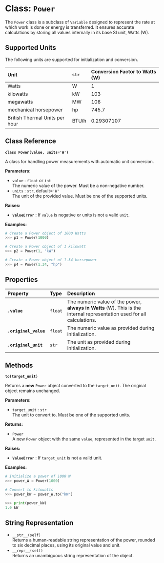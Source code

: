 # **Class: `Power`**

The `Power` class is a subclass of `Variable` designed to represent the rate at which work is done or energy is transferred. It ensures accurate calculations by storing all values internally in its base SI unit, Watts (W).

## **Supported Units**

The following units are supported for initialization and conversion.

| Unit | `str` | Conversion Factor to Watts (W) |
| :---- | :---- | :---- |
| Watts | W | 1 |
| kilowatts | kW | 103 |
| megawatts | MW | 106 |
| mechanical horsepower | hp | 745.7 |
| British Thermal Units per hour | BTU/h | 0.29307107 |

## **Class Reference**

**`class Power(value, units='W')`**

A class for handling power measurements with automatic unit conversion.

**Parameters:**

* `value` : `float` or `int`  
  The numeric value of the power. Must be a non-negative number.  
* `units` : `str`, default=`'W'`  
  The unit of the provided value. Must be one of the supported units.

**Raises:**

* **`ValueError`** : If `value` is negative or units is not a valid `unit`.

**Examples:**
```py
# Create a Power object of 1000 Watts  
>>> p1 = Power(1000)

# Create a Power object of 1 kilowatt  
>>> p2 = Power(1, "kW")

# Create a Power object of 1.34 horsepower  
>>> p4 = Power(1.34, "hp")
```

## **Properties**

| Property | Type | Description |
| :---- | :---- | :---- |
| **`.value`** | `float` | The numeric value of the power, **always in Watts** (W). This is the internal representation used for all calculations. |
| **`.original_value`** | `float` | The numeric value as provided during initialization. |
| **`.original_unit`** | `str` | The unit as provided during initialization. |

## **Methods**

**`to(target_unit)`**

Returns a **new** `Power` object converted to the `target_unit`. The original object remains unchanged.

**Parameters:**

* `target_unit` : `str`  
  The unit to convert to. Must be one of the supported units.

**Returns:**

* `Power`  
  A new `Power` object with the same `value`, represented in the target `unit`.

**Raises:**

* **`ValueError`** : If `target_unit` is not a valid unit.

**Examples:**
```py
# Initialize a power of 1000 W  
>>> power_W = Power(1000)

# Convert to kilowatts  
>>> power_kW = power_W.to("kW")

>>> print(power_kW)  
1.0 kW
```
## **String Representation**

* `__str__(self)`  
  Returns a human-readable string representation of the power, rounded to six decimal places, using its original value and unit.  
* `__repr__(self)`  
  Returns an unambiguous string representation of the object.
